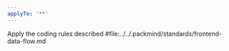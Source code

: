 ```yaml
---
applyTo: '**'
---
```

Apply the coding rules described #file:../../.packmind/standards/frontend-data-flow.md